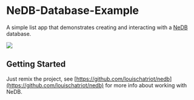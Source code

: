 # NeDB-Database-Example
A simple list app that demonstrates creating and interacting with a [NeDB](https://github.com/louischatriot/nedb) database.

![](https://cdn.glitch.com/5dd56de5-79af-444e-a17e-bd60230962eb%2FsqliteDBGIF.gif)

## Getting Started
Just remix the project, see [https://github.com/louischatriot/nedb](https://github.com/louischatriot/nedb) for more info about working with NeDB.